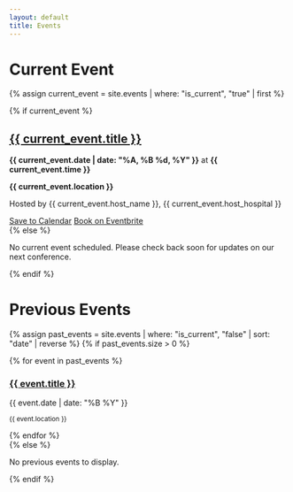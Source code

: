 ```yaml
---
layout: default
title: Events
---
```


# Current Event

{% assign current_event = site.events | where: "is_current", "true" | first %}

{% if current_event %}
<div class="current-event-card">
    <h2><a href="{{ current_event.url | relative_url }}">{{ current_event.title }}</a></h2>
    <div class="event-summary">
        <p><strong>{{ current_event.date | date: "%A, %B %d, %Y" }}</strong> at <strong>{{ current_event.time }}</strong></p>
        <p><strong>{{ current_event.location }}</strong></p>
        <p>Hosted by {{ current_event.host_name }}, {{ current_event.host_hospital }}</p>
        <div class="event-actions">
            <a href="{{ current_event.calendar_link }}" class="btn btn-primary"><i class="fa-solid fa-calendar-plus"></i> Save to Calendar</a>
            <a href="{{ current_event.eventbrite_link }}" class="btn btn-secondary"><i class="fa-solid fa-ticket"></i> Book on Eventbrite</a>
        </div>
    </div>
</div>
{% else %}
<p>No current event scheduled. Please check back soon for updates on our next conference.</p>
{% endif %}

# Previous Events

{% assign past_events = site.events | where: "is_current", "false" | sort: "date" | reverse %}
{% if past_events.size > 0 %}
<div class="past-events">
    {% for event in past_events %}
    <div class="past-event-card">
        <div class="past-event-banner">
            <h3><a href="{{ event.url | relative_url }}">{{ event.title }}</a></h3>
            <p>{{ event.date | date: "%B %Y" }}</p>
            <p><small>{{ event.location }}</small></p>
        </div>
    </div>
    {% endfor %}
</div>
{% else %}
<p>No previous events to display.</p>
{% endif %}